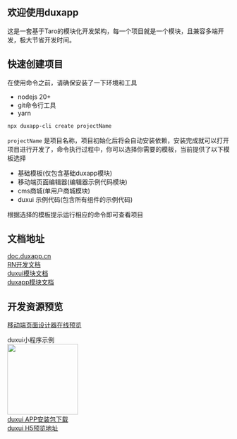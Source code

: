 ## 欢迎使用duxapp
这是一套基于Taro的模块化开发架构，每一个项目就是一个模块，且兼容多端开发，极大节省开发时间。

## 快速创建项目

在使用命令之前，请确保安装了一下环境和工具

- nodejs 20+
- git命令行工具
- yarn

```bash
npx duxapp-cli create projectName
```

`projectName` 是项目名称，项目初始化后将会自动安装依赖，安装完成就可以打开项目进行开发了，命令执行过程中，你可以选择你需要的模板，当前提供了以下模板选择

- 基础模板(仅包含基础duxapp模块)
- 移动端页面编辑器(编辑器示例代码模块)
- cms商城(单用户商城模块)
- duxui 示例代码(包含所有组件的示例代码)

根据选择的模板提示运行相应的命令即可查看项目

## 文档地址

[doc.duxapp.cn](https://doc.duxapp.cn)  
[RN开发文档](https://doc.duxapp.cn/docs/course/rn/start)  
[duxui模块文档](https://doc.duxapp.cn/docs/category/ui%E5%BA%93duxui)  
[duxapp模块文档](https://doc.duxapp.cn/docs/category/%E5%9F%BA%E7%A1%80%E6%A8%A1%E5%9D%97duxapp)  

## 开发资源预览
[移动端页面设计器在线预览](https://design.duxapp.cn/)  

duxui小程序示例  
<image src="./weapp.jpg" width="160" />  
[duxui APP安装包下载](https://app.share.dux.plus/com.duxapp.duxui)  
[duxui H5预览地址](https://example.duxui.cn)  
